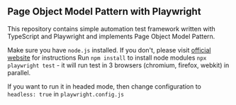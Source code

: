 ## Page Object Model Pattern with Playwright

This repository contains simple automation test framework written with TypeScript and Playwright and implements Page Object Model Pattern.

Make sure you have `node.js` installed. If you don't, please visit [official website](https://nodejs.org/en/download/) for instructions 
Run `npm install` to install node modules
`npx playwright test` - it will run test in 3 browsers (chromium, firefox, webkit) in parallel.

If you want to run it in headed mode, then change configuration to `headless: true` in `playwright.config.js`

